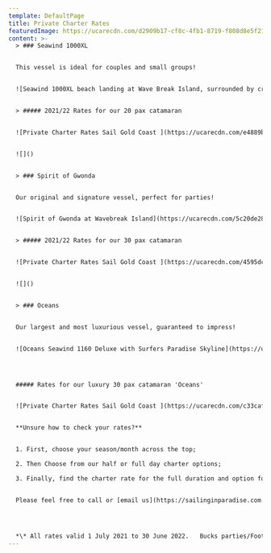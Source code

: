 ```yaml
---
template: DefaultPage
title: Private Charter Rates
featuredImage: https://ucarecdn.com/d2909b17-cf8c-4fb1-8719-f808d8e5f21c/
content: >-
  > ### Seawind 1000XL


  This vessel is ideal for couples and small groups! 


  ![Seawind 1000XL beach landing at Wave Break Island, surrounded by crystal clear waters of the Gold Coat Broadwater](https://ucarecdn.com/0333cb60-b7f1-42d7-9fd4-602a7c759559/-/crop/2148x1536/0,134/-/preview/ "Seawind 1000XL")


  > ##### 2021/22 Rates for our 20 pax catamaran


  ![Private Charter Rates Sail Gold Coast ](https://ucarecdn.com/e4889b96-f32f-4650-95b9-3068b2d1effb/ "Seawind 1000XL Private Charter Rates Gold Coast ")


  ![]()


  > ### Spirit of Gwonda


  Our original and signature vessel, perfect for parties!


  ![Spirit of Gwonda at Wavebreak Island](https://ucarecdn.com/5c20de28-8328-49b3-9fb7-8e7372fa8816/-/crop/2000x1158/0,192/-/preview/ "Spirit of Gwonda Sailing Catamaran")


  > ##### 2021/22 Rates for our 30 pax catamaran


  ![Private Charter Rates Sail Gold Coast ](https://ucarecdn.com/4595dc79-07f6-4cc9-b3c1-c2b1b19a450e/ "Spirit of Gwonda Private Charter Rates Gold Coast ")


  ![]()


  > ### Oceans


  Our largest and most luxurious vessel, guaranteed to impress!


  ![Oceans Seawind 1160 Deluxe with Surfers Paradise Skyline](https://ucarecdn.com/452dcace-5773-4a8f-b3b0-06ddc5bd273d/ "Oceans Seawind 1160 Deluxe ")




  ##### Rates for our luxury 30 pax catamaran 'Oceans'


  ![Private Charter Rates Sail Gold Coast ](https://ucarecdn.com/c33caf23-c6a7-4da9-96f5-eac4c4d945ab/ "Oceans Private Charter Rates Gold Coast ")


  **Unsure how to check your rates?**


  1. First, choose your season/month across the top;

  2. Then Choose from our half or full day charter options;

  3. Finally, find the charter rate for the full duration and option for additional hours;


  Please feel free to call or [email us](https://sailinginparadise.com.au/booking-enquiry) you are unsure, we are happy to help!




  *\* All rates valid 1 July 2021 to 30 June 2022.   Bucks parties/Footy Trips (all male charters) rates vary due to crewing requirements and are subject to availability - please enquire.   $1,350 on Seawind 1000XL and $1,650 for 3 hours on Spirit of Gwonda.   3 hours max year round. Prior to 5pm only. Bucks Party rules apply. Rates vary on public holidays and special events, please enquire. Earlier or later charters available on request. 2 hour charters may be available on request.  Bucks parties/Footy Trips (all male charters) and under 21 birthdays are not permitted on the deluxe vessel Oceans.*
---
```

